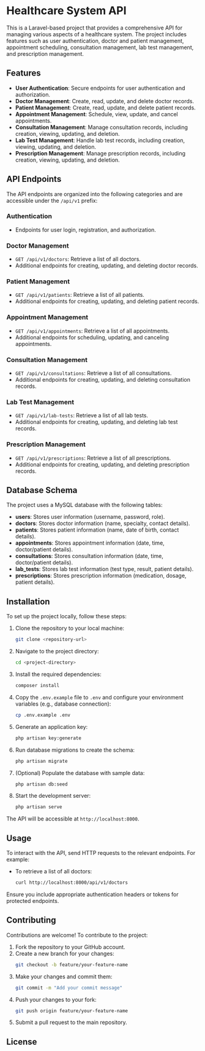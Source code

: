 # Healthcare System API

This is a Laravel-based project that provides a comprehensive API for managing various aspects of a healthcare system. The project includes features such as user authentication, doctor and patient management, appointment scheduling, consultation management, lab test management, and prescription management.

## Features

- **User Authentication**: Secure endpoints for user authentication and authorization.
- **Doctor Management**: Create, read, update, and delete doctor records.
- **Patient Management**: Create, read, update, and delete patient records.
- **Appointment Management**: Schedule, view, update, and cancel appointments.
- **Consultation Management**: Manage consultation records, including creation, viewing, updating, and deletion.
- **Lab Test Management**: Handle lab test records, including creation, viewing, updating, and deletion.
- **Prescription Management**: Manage prescription records, including creation, viewing, updating, and deletion.

## API Endpoints

The API endpoints are organized into the following categories and are accessible under the `/api/v1` prefix:

### Authentication
- Endpoints for user login, registration, and authorization.

### Doctor Management
- `GET /api/v1/doctors`: Retrieve a list of all doctors.
- Additional endpoints for creating, updating, and deleting doctor records.

### Patient Management
- `GET /api/v1/patients`: Retrieve a list of all patients.
- Additional endpoints for creating, updating, and deleting patient records.

### Appointment Management
- `GET /api/v1/appointments`: Retrieve a list of all appointments.
- Additional endpoints for scheduling, updating, and canceling appointments.

### Consultation Management
- `GET /api/v1/consultations`: Retrieve a list of all consultations.
- Additional endpoints for creating, updating, and deleting consultation records.

### Lab Test Management
- `GET /api/v1/lab-tests`: Retrieve a list of all lab tests.
- Additional endpoints for creating, updating, and deleting lab test records.

### Prescription Management
- `GET /api/v1/prescriptions`: Retrieve a list of all prescriptions.
- Additional endpoints for creating, updating, and deleting prescription records.

## Database Schema

The project uses a MySQL database with the following tables:

- **users**: Stores user information (username, password, role).
- **doctors**: Stores doctor information (name, specialty, contact details).
- **patients**: Stores patient information (name, date of birth, contact details).
- **appointments**: Stores appointment information (date, time, doctor/patient details).
- **consultations**: Stores consultation information (date, time, doctor/patient details).
- **lab_tests**: Stores lab test information (test type, result, patient details).
- **prescriptions**: Stores prescription information (medication, dosage, patient details).

## Installation

To set up the project locally, follow these steps:

1. Clone the repository to your local machine:
   ```bash
   git clone <repository-url>
   ```
2. Navigate to the project directory:
   ```bash
   cd <project-directory>
   ```
3. Install the required dependencies:
   ```bash
   composer install
   ```
4. Copy the `.env.example` file to `.env` and configure your environment variables (e.g., database connection):
   ```bash
   cp .env.example .env
   ```
5. Generate an application key:
   ```bash
   php artisan key:generate
   ```
6. Run database migrations to create the schema:
   ```bash
   php artisan migrate
   ```
7. (Optional) Populate the database with sample data:
   ```bash
   php artisan db:seed
   ```
8. Start the development server:
   ```bash
   php artisan serve
   ```

The API will be accessible at `http://localhost:8000`.

## Usage

To interact with the API, send HTTP requests to the relevant endpoints. For example:

- To retrieve a list of all doctors:
  ```bash
  curl http://localhost:8000/api/v1/doctors
  ```

Ensure you include appropriate authentication headers or tokens for protected endpoints.

## Contributing

Contributions are welcome! To contribute to the project:

1. Fork the repository to your GitHub account.
2. Create a new branch for your changes:
   ```bash
   git checkout -b feature/your-feature-name
   ```
3. Make your changes and commit them:
   ```bash
   git commit -m "Add your commit message"
   ```
4. Push your changes to your fork:
   ```bash
   git push origin feature/your-feature-name
   ```
5. Submit a pull request to the main repository.

## License
